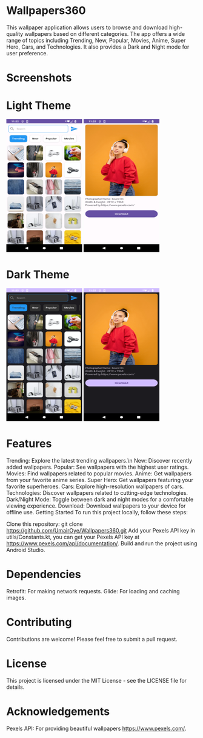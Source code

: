 # Wallpapers360
This wallpaper application allows users to browse and download high-quality wallpapers based on different categories. The app offers a wide range of topics including Trending, New, Popular, Movies, Anime, Super Hero, Cars, and Technologies. It also provides a Dark and Night mode for user preference.

# Screenshots

# Light Theme
<img width="200" height="350" src="screenshots/Screenshot_20231013-115211.png" alt="Image" >  <img width="200" height="350" src="screenshots/Screenshot_20231013-115236.png" alt="Image" >

# Dark Theme
<img width="200" height="350" src="screenshots/Screenshot_20231013-115222.png" alt="Image" >  <img width="200" height="350" src="screenshots/Screenshot_20231013-115228.png" alt="Image" >

# Features
Trending: Explore the latest trending wallpapers.\n
New: Discover recently added wallpapers.
Popular: See wallpapers with the highest user ratings.
Movies: Find wallpapers related to popular movies.
Anime: Get wallpapers from your favorite anime series.
Super Hero: Get wallpapers featuring your favorite superheroes.
Cars: Explore high-resolution wallpapers of cars.
Technologies: Discover wallpapers related to cutting-edge technologies.
Dark/Night Mode: Toggle between dark and night modes for a comfortable viewing experience.
Download: Download wallpapers to your device for offline use.
Getting Started
To run this project locally, follow these steps:

Clone this repository: git clone https://github.com/UmairOye/Wallpapers360.git
Add your Pexels API key in utils/Constants.kt, you can get your Pexels API key at https://www.pexels.com/api/documentation/.
Build and run the project using Android Studio.


# Dependencies
Retrofit: For making network requests.
Glide: For loading and caching images.
# Contributing
Contributions are welcome! Please feel free to submit a pull request.

# License
This project is licensed under the MIT License - see the LICENSE file for details.

# Acknowledgements
Pexels API: For providing beautiful wallpapers https://www.pexels.com/.
